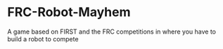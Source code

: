 # FRC-Robot-Mayhem
A game based on FIRST and the FRC competitions in where you have to build a robot to compete
